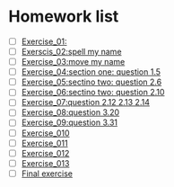 # Homework list
- [ ] [Exercise_01:]() 
- [ ] [Exerscis_02:spell my name](https://www.zybuluo.com/nan-zhang/note/505284) 
- [ ] [Exercise_03:move my name](https://www.zybuluo.com/nan-zhang/note/513169) 
- [ ] [Exercise_04:section one: question 1.5](https://www.zybuluo.com/nan-zhang/note/525846) 
- [ ] [Exercise_05:sectino two: question 2.6](https://www.zybuluo.com/nan-zhang/note/534137) 
- [ ] [Exercise_06:sectino two: question 2.10](https://www.zybuluo.com/nan-zhang/note/542418) 
- [ ] [Exercise_07:question 2.12 2.13 2.14](https://www.zybuluo.com/nan-zhang/note/558042) 
- [ ] [Exercise_08:question 3.20](https://www.zybuluo.com/nan-zhang/note/565996) 
- [ ] [Exercise_09:question 3.31](https://www.zybuluo.com/nan-zhang/note/573724)
- [ ] [Exercise_010](https://www.zybuluo.com/nan-zhang/note/581772)
- [ ] [Exercise_011](https://www.zybuluo.com/nan-zhang/note/590011)
- [ ] [Exercise_012](https://www.zybuluo.com/nan-zhang/note/597877)
- [ ] [Exercise_013](https://www.zybuluo.com/nan-zhang/note/605094)
- [ ] [Final exercise](https://www.zybuluo.com/nan-zhang/note/625365)
